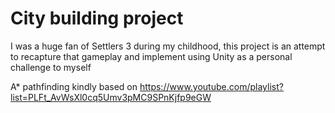 # City building project

I was a huge fan of Settlers 3 during my childhood, this project is an attempt to recapture that gameplay and implement using Unity as a personal challenge to myself

A* pathfinding kindly based on https://www.youtube.com/playlist?list=PLFt_AvWsXl0cq5Umv3pMC9SPnKjfp9eGW
